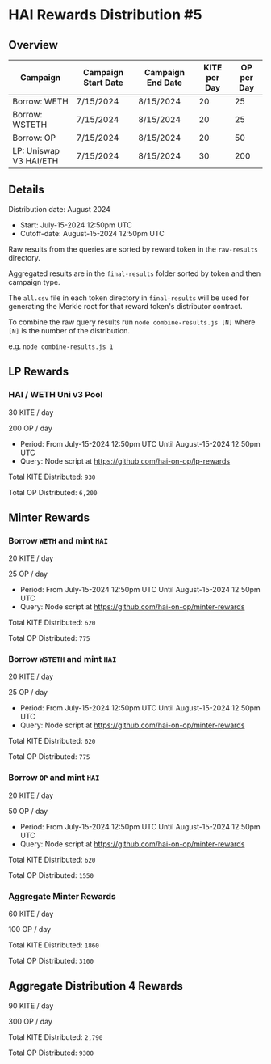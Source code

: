 # HAI Rewards Distribution #5

## Overview

| Campaign               | Campaign Start Date | Campaign End Date | KITE per Day | OP per Day |
| ---------------------- | ------------------- | ----------------- | ------------ | ---------- |
| Borrow: WETH           | 7/15/2024           | 8/15/2024         | 20           | 25         |
| Borrow: WSTETH         | 7/15/2024           | 8/15/2024         | 20           | 25         |
| Borrow: OP             | 7/15/2024           | 8/15/2024         | 20           | 50         |
| LP: Uniswap V3 HAI/ETH | 7/15/2024           | 8/15/2024         | 30           | 200        |

## Details

Distribution date: August 2024

- Start: July-15-2024 12:50pm UTC
- Cutoff-date: August-15-2024 12:50pm UTC

Raw results from the queries are sorted by reward token in the `raw-results` directory.

Aggregated results are in the `final-results` folder sorted by token and then campaign type.

The `all.csv` file in each token directory in `final-results` will be used for generating the Merkle root for that reward token's distributor contract.

To combine the raw query results run `node combine-results.js [N]` where `[N]` is the number of the distribution.

e.g. `node combine-results.js 1`

## LP Rewards

### HAI / WETH Uni v3 Pool

30 KITE / day

200 OP / day

- Period: From July-15-2024 12:50pm UTC Until August-15-2024 12:50pm UTC
- Query: Node script at https://github.com/hai-on-op/lp-rewards

Total KITE Distributed: `930`

Total OP Distributed: `6,200`

## Minter Rewards

### Borrow `WETH` and mint `HAI`

20 KITE / day

25 OP / day

- Period: From July-15-2024 12:50pm UTC Until August-15-2024 12:50pm UTC
- Query: Node script at https://github.com/hai-on-op/minter-rewards

Total KITE Distributed: `620`

Total OP Distributed: `775`

### Borrow `WSTETH` and mint `HAI`

20 KITE / day

25 OP / day

- Period: From July-15-2024 12:50pm UTC Until August-15-2024 12:50pm UTC
- Query: Node script at https://github.com/hai-on-op/minter-rewards

Total KITE Distributed: `620`

Total OP Distributed: `775`

### Borrow `OP` and mint `HAI`

20 KITE / day

50 OP / day

- Period: From July-15-2024 12:50pm UTC Until August-15-2024 12:50pm UTC
- Query: Node script at https://github.com/hai-on-op/minter-rewards

Total KITE Distributed: `620`

Total OP Distributed: `1550`

### Aggregate Minter Rewards

60 KITE / day

100 OP / day

Total KITE Distributed: `1860`

Total OP Distributed: `3100`

## Aggregate Distribution 4 Rewards

90 KITE / day

300 OP / day

Total KITE Distributed: `2,790`

Total OP Distributed: `9300`

